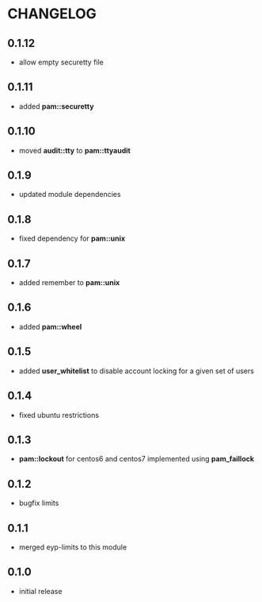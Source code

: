# CHANGELOG

## 0.1.12

* allow empty securetty file

## 0.1.11

* added **pam::securetty**

## 0.1.10

* moved **audit::tty** to **pam::ttyaudit**

## 0.1.9

* updated module dependencies

## 0.1.8

* fixed dependency for **pam::unix**

## 0.1.7

* added remember to **pam::unix**

## 0.1.6

* added **pam::wheel**

## 0.1.5

* added **user_whitelist** to disable account locking for a given set of users

## 0.1.4

*  fixed ubuntu restrictions

## 0.1.3

* **pam::lockout** for centos6 and centos7 implemented using **pam_faillock**

## 0.1.2

* bugfix limits

## 0.1.1

* merged eyp-limits to this module

## 0.1.0

* initial release
